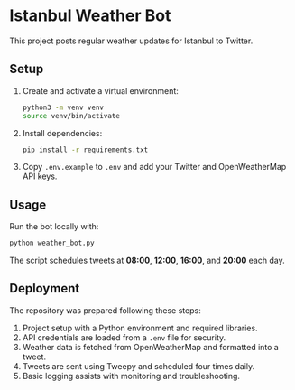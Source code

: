 # Istanbul Weather Bot

This project posts regular weather updates for Istanbul to Twitter.

## Setup

1. Create and activate a virtual environment:
   ```bash
   python3 -m venv venv
   source venv/bin/activate
   ```
2. Install dependencies:
   ```bash
   pip install -r requirements.txt
   ```
3. Copy `.env.example` to `.env` and add your Twitter and OpenWeatherMap API keys.

## Usage

Run the bot locally with:
```bash
python weather_bot.py
```
The script schedules tweets at **08:00**, **12:00**, **16:00**, and **20:00** each day.

## Deployment

The repository was prepared following these steps:
1. Project setup with a Python environment and required libraries.
2. API credentials are loaded from a `.env` file for security.
3. Weather data is fetched from OpenWeatherMap and formatted into a tweet.
4. Tweets are sent using Tweepy and scheduled four times daily.
5. Basic logging assists with monitoring and troubleshooting.

